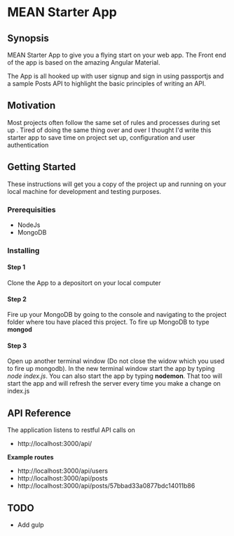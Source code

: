# MEAN Starter App

## Synopsis
MEAN Starter App to give you a flying start on your web app. The Front end of the app is based on the amazing Angular Material. 

The App is all hooked up with user signup and sign in using passportjs and a sample Posts API to highlight the basic principles of writing an API.

## Motivation
Most projects often follow the same set of rules and processes during set up . Tired of doing the same thing over and over I thought I'd write this starter app 
to save time on project set up, configuration and user authentication


## Getting Started

These instructions will get you a copy of the project up and running on your local machine for development and testing purposes.

### Prerequisities

* NodeJs
* MongoDB


### Installing

#### Step 1
Clone the App to a depositort on your local computer

#### Step 2
Fire up your MongoDB by going to the console and navigating to the project folder where tou have placed this project. 
To fire up MongoDB to type **mongod**

#### Step 3
Open up another terminal window (Do not close the widow which you used to fire up mongodb). 
In the new terminal window start the app by typing *node index.js*. 
You can also start the app by typing **nodemon**. That too will start the app and will refresh the server every time you make a change on index.js

## API Reference
The application listens to restful API calls on 
* http://localhost:3000/api/

**Example routes**
* http://localhost:3000/api/users
* http://localhost:3000/api/posts
* http://localhost:3000/api/posts/57bbad33a0877bdc14011b86

## TODO 
* Add gulp


